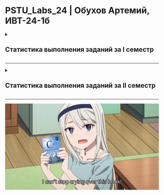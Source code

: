 # PSTU_Labs_24 | Обухов Артемий, ИВТ-24-1б

<details>
<summary><h2>Статистика выполнения заданий за I семестр</h2></summary>
<br>
  
| ID задания | Код | Схема | Примечания |                                                 
| :----: | :----: | :----: | :----: |
| 1_1 | ✅ | ✅ |  |
| 1_2 | ✅ | ✅ |  |
| 1_3 | ✅ | ✅ |  |
| 1_switch | ✅ | 🕐 |  |
| ptr_1 | ✅ | ✅ |  |
| ptr_2 | ✅ | ✅ |  |
| ptr_3 | ✅ | ✅ |  |
| ptr_4 | ✅ | ✅ |  |
| ptr_5 | ✅ | ✅ |  |
| 2_1 | ✅ | ✅ |  |
| 2_2 | ✅ | ✅ |  |
| 2_3 | ✅ | ✅ |  |
| 2_4 | ✅ | ✅ |  |
| 2_5 | ✅ | ✅ |  |
| 2_6 | ✅ | ✅ |  |
| 2_7_1 | ✅ | ✅ |  |
| 2_7_2 | ✅ | ✅ |  |
| 2_7_3 | ✅ | ✅ |  |
| 2_8 | ✅ | ❌ |  |
| 2_9 | ✅ | ❌ |  |
| 2_10 | ✅ | ❌ |  |
| 2_11 | ✅ | ✅ |  |
| 2_12 | ✅ | ✅ |  |
| 2_13 | ✅ | ✅ |  |
| 2_14 | ✅ | ✅ |  |
| 2_15 | ✅ | ❌ |  |
| 2_16 | ✅ | ✅ |  |
| 2_17 | ✅ | ✅ |  |
| 2_18 | ✅ | ✅ |  |
| 2_19 | ✅ | ✅ |  |
| 2_20 | ✅ | ❌ |  |
| 2_21 | ✅ | ❌ |  |
| 2_22 | ✅ | ✅ |  |
| 2_23 | ✅ | ✅ |  |
| Логика | 5 | 5 |  |
| eq_half | ✅ | ✅ |  |
| eq_Newton | ✅ | ✅ |  |
| eq_it | ✅ | ✅ |  |
| recursion | ✅ | ✅ |  |
| Сумма | 38✅ | 32✅ |  |

</details>

_________________________________________________

<details>
<summary><h2>Статистика выполнения заданий за II семестр</h2></summary>
<br>
  
| ID задания | Код | Схема | Расположение |                                                 
| :----: | :----: | :----: | :----: |
| №4 | 🕐✅ | 🕐 | Sem_2/Lab4  |
| Пузырёк | 🕐 | ❌ |  |
| Выбор | 🕐 | ❌ |  |
| Вставки | 🕐 | ❌ |  |
| №5 | 🕐 | ❌ |  |
| Ханой | ❌ | ❌ |  |
| 8 ферзей | ❌ | ❌ |  |
| №7.1 | ❌ | ❌ |  |
| №7.2 | ❌ | ❌ |  |
| №6 | ❌ | ❌ |  |
| №10 | ❌ | ❌ |  |
| №11.1 | ❌ | ❌ |  |
| №11.2 | ❌ | ❌ |  |
| №11.3 | ❌ | ❌ |  |
| №11.4 | ❌ | ❌ |  |
| idef0 | 🕐 | 🕐 |  |
| №9 | ❌ | ❌ |  |
| **Сумма** |  |  |  |

</details>

________________________________________________

![alt text](https://github.com/vanlaukaus/PSTU_Labs_24/blob/main/Sem_1/misc/fvnRBkBVJhM.jpg)
